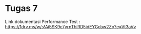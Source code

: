 # Tugas 7


Link dokumentasi Performance Test : https://1drv.ms/w/s!Ai5SK9c7yrnThiRD5idEYGcbw2Zo?e=Vt3aVv

